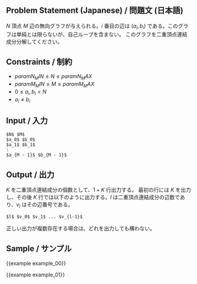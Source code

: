 Problem Statement (Japanese) / 問題文 (日本語)
---------

$N$ 頂点 $M$ 辺の無向グラフが与えられる。$i$ 番目の辺は $(a_i, b_i)$ である。このグラフは単純とは限らないが、自己ループを含まない。
このグラフを二重頂点連結成分分解してください。



Constraints / 制約
---------

- ${{param N_MIN}} \leq N \leq {{param N_MAX}}$
- ${{param M_MIN}} \leq M \leq {{param M_MAX}}$
- $0 \leq a_i, b_i < N$
- $a_i \neq b_i$

Input / 入力
---------

~~~
$N$ $M$
$a_0$ $b_0$
$a_1$ $b_1$
:
$a_{M - 1}$ $b_{M - 1}$
~~~

Output / 出力
---------

$K$ を二重頂点連結成分の個数として、$1 + K$ 行出力する。
最初の行には $K$ を出力し、その後 $K$ 行では以下のように出力する。$l$ は二重頂点連結成分の辺数であり、$v_i$ はその辺番号である。

~~~
$l$ $v_0$ $v_1$ ... $v_{l-1}$
~~~

正しい出力が複数存在する場合は、どれを出力しても構わない。


Sample / サンプル
---------

{{example example_00}}

{{example example_01}}

